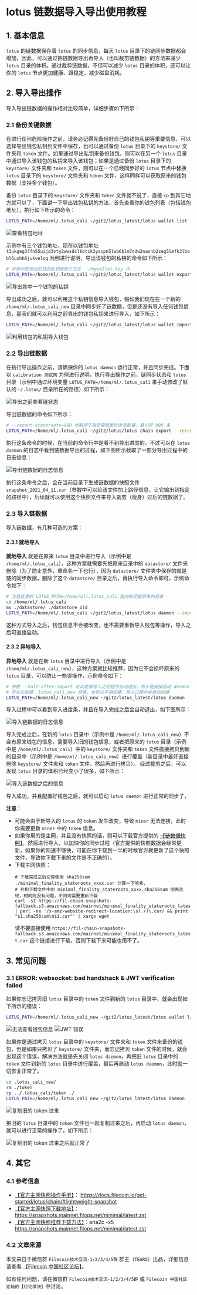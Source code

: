 
# lotus 链数据导入导出使用教程

## 1. 基本信息

`lotus` 的链数据保存着 `lotus` 的同步信息，每天 `lotus` 目录下的链同步数据都会增加，因此，可以通过把链数据导出再导入（也叫裁剪链数据）的方法来减少 `lotus` 目录的体积。通过裁剪链数据，不但可以减少 `lotus` 目录的体积，还可以让你的 `lotus` 节点更加健康、跟稳定，减少磁盘消耗。

## 2. 导入导出操作

导入导出链数据的操作相对比较简单，详细步骤如下所示：

### 2.1 备份关键数据

在进行任何危险操作之前，请务必记得先备份好自己的钱包私钥等重要信息，可以选择导出钱包私钥到文件中保存，也可以通过备份 `lotus` 目录下的 `keystore/` 文件夹和 `token` 文件。如果通过导出私钥来备份钱包，则可以在另一个 `lotus` 目录中通过导入该钱包的私钥来导入该钱包；如果是通过备份 `lotus` 目录下的 `keystore/` 文件夹和 `token` 文件，则可以在一个已经同步好的 `lotus` 节点中替换 `lotus` 目录下的 `keystore/` 文件夹和 `token` 文件，这样同样可以获取原来的钱包数据（支持多个钱包）。

备份 `lotus` 目录下的 `keystore/` 文件夹和 `token` 文件就不说了，直接 `cp` 到其它地方就可以了，下面讲一下导出钱包私钥的方法，首先查看你的钱包列表（包括钱包地址），执行如下所示的命令：

```sh
LOTUS_PATH=/home/ml/.lotus_cali ~/git2/lotus_latest/lotus wallet list
```

![查看钱包地址](./pictures/list_wallet.png)

示例中有三个钱包地址，现在以钱包地址 `t3ukgeg37fn55uijd3vty2wwsdclkbtck3yscpn5lwo6blm7odw2nasnb2zeg5lmfk3lbobl6uxhh6jukveloq` 为例进行说明，导出该钱包的私钥的命令如下所示：

```sh
# 示例中把导出的钱包私钥放到了文件  ~/mywallet.key 中
LOTUS_PATH=/home/ml/.lotus_cali ~/git2/lotus_latest/lotus wallet export t3ukgeg37fn55uijd3vty2wwsdclkbtck3yscpn5lwo6blm7odw2nasnb2zeg5lmfk3lbobl6uxhh6jukveloq > ~/mywallet.key
```

![导出其中一个钱包的私钥](./pictures/export_wallet.png)

导出成功之后，就可以利用这个私钥信息导入钱包，假如我们现在在一个新的 `/home/ml/.lotus_cali_new` 目录中同步好了链数据，但是还没有导入任何钱包信息，那我们就可以利用之前导出的钱包私钥来进行导入，如下所示：

```sh
LOTUS_PATH=/home/ml/.lotus_cali ~/git2/lotus_latest/lotus wallet import ~/mywallet.key
```

![利用钱包的私钥导入钱包](./pictures/import_wallet_by_key.png)


### 2.2 导出链数据

在执行导出操作之前，请确保你的 `lotus daemon` 运行正常，并且同步完成。下面以 `calibration 测试网` 为例进行说明，执行导出操作之前，链同步状态和 `lotus` 目录（示例中通过环境变量 `LOTUS_PATH=/home/ml/.lotus_cali` 来手动修改了默认的 `~/.lotus/` 目录所在的路径）如下所示：

![导出之前查看链状态](./pictures/before_export_chain.png)

导出链数据的命令如下所示：

```sh
# --recent-stateroots=900 参数用于指定要保留的消息数量，最少是 900 条
LOTUS_PATH=/home/ml/.lotus_cali ~/git2/lotus/lotus chain export --recent-stateroots=900 --skip-old-msgs snapshot_2021_04_11.car
```

执行这条命令的时候，在当前的命令行中是看不到导出进度的，不过可以在 `lotus daemon` 的日志中看到链数据导出的过程，如下图所示截取了一部分导出过程中的日志信息：

![导出链数据的日志信息](./pictures/exporting_chain_data.png)

执行这条命令之后，会在当前目录下生成链数据的快照文件 `snapshot_2021_04_11.car`（参数中可以给该文件加上路径信息，让它输出到指定的路径中），后续就可以使用这个快照文件来导入裁剪（瘦身）过后的链数据了。


### 2.3 导入链数据

导入链数据，有几种可选的方案：

#### 2.3.1 就地导入

**就地导入** 就是在原来 `lotus` 目录中进行导入（示例中是 `/home/ml/.lotus_cali`），这种方案就需要先把原来目录中的 `datastore/` 文件夹删除（为了防止意外，重命名一下也行），因为 `datastore/` 文件夹中保存的就是链的同步数据，删除了这个 `datastore/` 目录之后，再执行导入命令即可，示例命令如下：

```sh
# 注意这里的 LOTUS_PATH=/home/ml/.lotus_cali 指向的还是原来的目录
cd /home/ml/.lotus_cali
mv ./datastore/ ./datastore_old
LOTUS_PATH=/home/ml/.lotus_cali ~/git2/lotus_latest/lotus daemon --import-snapshot ~/snapshot_2021_04_11.car --halt-after-import
```

这种方式导入之后，钱包信息不会被改变，也不需要重新导入钱包等操作，导入之后可直接启动。

#### 2.3.2 异地导入

**异地导入** 就是在新 `lotus` 目录中进行导入（示例中是 `/home/ml/.lotus_cali_new`），这种方案就比较推荐，因为它不会损坏原来的 `lotus` 目录，可以防止一些误操作，示例命令如下：

```sh
# 参数 --halt-after-import 可以使得导入之后程序自动退出，而不是直接启动 daemon 进行同步数据
# 可以先创建 .lotus_cali_new 目录，也可以不用创建，导入过程中会自动创建
LOTUS_PATH=/home/ml/.lotus_cali_new ~/git2/lotus_latest/lotus daemon --import-snapshot ./snapshot_2021_04_11.car --halt-after-import
```

导入过程中可以看到导入进度条，并且在导入完成之后会自动退出，如下图所示：

![导入链数据的日志信息](./pictures/import_chain_data.png)

导入完成之后，在新的 `lotus` 目录中（示例中是 `/home/ml/.lotus_cali_new`）不会有原来钱包的信息，需要导入旧的钱包信息，或者把原来的 `lotus` 目录（示例中是 `/home/ml/.lotus_cali`）中的 `keystore/` 文件夹和 `token` 文件直接拷贝到新的目录中（示例中是 `/home/ml/.lotus_cali_new`）进行覆盖（新目录中最好直接删除 `keystore/` 文件夹和 `token` 文件，然后再进行拷贝）。
经过裁剪之后，可以发现 `lotus` 目录的体积已经变小了很多，如下所示：

![导入链数据之后的信息](./pictures/after_import_chain_data.png)

导入成功，并且配置好钱包之后，就可以启动 `lotus daemon` 进行正常的同步了，

**注意：**
- 可能会由于新导入的 `lotus` 的 `token` 发生改变，导致 `miner` 无法连接，此时你需要更新 `miner` 中的 `token` 信息。
- 如果你用的是主网，并且没有快照的话，则可以下载官方提供的 [~~【链数据快照~~】](https://fil-chain-snapshots-fallback.s3.amazonaws.com/mainnet/minimal_finality_stateroots_latest.car)，然后进行导入，以加快你的同步过程（官方提供的快照数据会经常更新，如果你的网速不够快，可能在你下载到一半的时候官方就更新了这个快照文件，导致你下载下来的文件是不正确的）。
- 下载主网快照：
   ```
   # 下载完成之后记得使用 sha256sum ./minimal_finality_stateroots_xxxx.car 计算一下哈希，
   # 并和下载文件中的 minimal_finality_stateroots_xxxx.sha256sum 哈希比较，相同则没有问题，不同则需要重新下载
   curl -sI https://fil-chain-snapshots-fallback.s3.amazonaws.com/mainnet/minimal_finality_stateroots_latest.car | perl -ne '/x-amz-website-redirect-location:\s(.+)\.car/ && print "$1.sha256sum\n$1.car"' | xargs wget
   ```
   请不要直接使用 `https://fil-chain-snapshots-fallback.s3.amazonaws.com/mainnet/minimal_finality_stateroots_latest.car` 这个链接进行下载，否则下载下来可能也用不了。

## 3. 常见问题

### 3.1 ERROR: websocket: bad handshack & JWT verification failed

如果你忘记拷贝旧 `lotus` 目录中的 `token` 文件到新的 `lotus` 目录中，就会出现如下所示的错误：

```sh
LOTUS_PATH=/home/ml/.lotus_cali_new ~/git2/lotus_latest/lotus wallet list
```

![无法查看钱包信息](./pictures/error_websocket_bad_hanshake.png)
![JWT 错误](./pictures/jwt_verification_failed.png)

如果你是通过拷贝 `lotus` 目录中的 `keystore/` 文件夹和 `token` 文件来备份的钱包，但是如果只拷贝了 `keystore/` 文件夹，而忘记拷贝 `token` 文件的时候，就会出现这个错误，解决方法就是先关闭 `lotus daemon`，再把旧 `lotus` 目录中的 `token` 文件到新的 `lotus` 目录中进行覆盖，最后再启动 `lotus daemon`，此时就一切恢复正常了。

```sh
cd .lotus_cali_new/
rm ./token
cp ../.lotus_cali/token ./
LOTUS_PATH=/home/ml/.lotus_cali_new ~/git2/lotus_latest/lotus daemon
```

![复制旧的 token 过来](./pictures/copy_old_token.png)

把旧的 `lotus` 目录中的 `token` 文件也一起复制过来之后，再启动 `lotus daemon`，就可以进行正常的操作了，如下所示：

![复制旧的 token 过来之后就正常了](./pictures/after_copy_token.png)



## 4. 其它

### 4.1 参考信息

- [【官方主网快照操作手册】](https://docs.filecoin.io/get-started/lotus/chain/#lightweight-snapshot)： https://docs.filecoin.io/get-started/lotus/chain/#lightweight-snapshot
- [【官方主网快照下载地址】](https://snapshots.mainnet.filops.net/minimal/latest.zst)： https://snapshots.mainnet.filops.net/minimal/latest.zst
- [【官方主网快照推荐下载方法】]()：aria2c -x5 https://snapshots.mainnet.filops.net/minimal/latest.zst

### 4.2 文章来源

本文来自于微信群 `Filecoin技术交流-1/2/3/4/5群` 群主（`TEARS`）出品，详细信息请查看 [【Filecoin 中国社区论坛】](https://github.com/filecoin-project/community-china)。

如有任何问题，请在微信群 `Filecoin技术交流-1/2/3/4/5群` 或 `Filecoin 中国社区论坛的【讨论模块】`中讨论。

